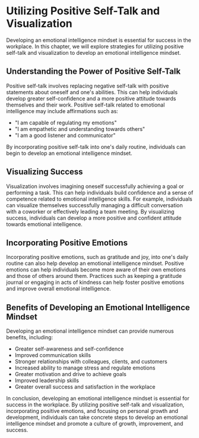 Utilizing Positive Self-Talk and Visualization
=======================================================================================================

Developing an emotional intelligence mindset is essential for success in the workplace. In this chapter, we will explore strategies for utilizing positive self-talk and visualization to develop an emotional intelligence mindset.

Understanding the Power of Positive Self-Talk
---------------------------------------------

Positive self-talk involves replacing negative self-talk with positive statements about oneself and one's abilities. This can help individuals develop greater self-confidence and a more positive attitude towards themselves and their work. Positive self-talk related to emotional intelligence may include affirmations such as:

* "I am capable of regulating my emotions"
* "I am empathetic and understanding towards others"
* "I am a good listener and communicator"

By incorporating positive self-talk into one's daily routine, individuals can begin to develop an emotional intelligence mindset.

Visualizing Success
-------------------

Visualization involves imagining oneself successfully achieving a goal or performing a task. This can help individuals build confidence and a sense of competence related to emotional intelligence skills. For example, individuals can visualize themselves successfully managing a difficult conversation with a coworker or effectively leading a team meeting. By visualizing success, individuals can develop a more positive and confident attitude towards emotional intelligence.

Incorporating Positive Emotions
-------------------------------

Incorporating positive emotions, such as gratitude and joy, into one's daily routine can also help develop an emotional intelligence mindset. Positive emotions can help individuals become more aware of their own emotions and those of others around them. Practices such as keeping a gratitude journal or engaging in acts of kindness can help foster positive emotions and improve overall emotional intelligence.

Benefits of Developing an Emotional Intelligence Mindset
--------------------------------------------------------

Developing an emotional intelligence mindset can provide numerous benefits, including:

* Greater self-awareness and self-confidence
* Improved communication skills
* Stronger relationships with colleagues, clients, and customers
* Increased ability to manage stress and regulate emotions
* Greater motivation and drive to achieve goals
* Improved leadership skills
* Greater overall success and satisfaction in the workplace

In conclusion, developing an emotional intelligence mindset is essential for success in the workplace. By utilizing positive self-talk and visualization, incorporating positive emotions, and focusing on personal growth and development, individuals can take concrete steps to develop an emotional intelligence mindset and promote a culture of growth, improvement, and success.
